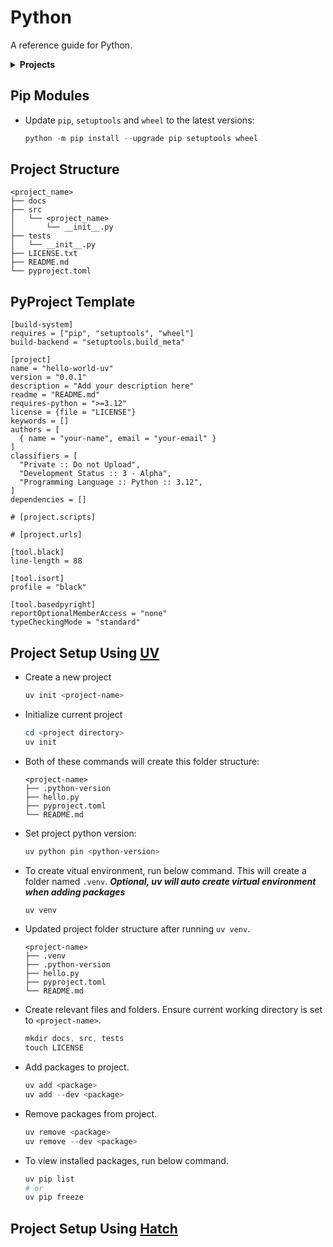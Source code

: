 # Python

A reference guide for Python.

<details>

  <summary><strong>Projects</strong></summary>

| Num | Name                  | Branch                    | Summary                                                                                                                  | Status |
| --: | :-------------------- | :------------------------ | :----------------------------------------------------------------------------------------------------------------------- | :----- |
|   1 | Hello World UV        | 0000-hello-world-uv       |                                                                                                                          | WIP    |
|   2 | OpenCV Video Splitter | 0001-openv-video-splitter | Use OpenCV to read video data, detect common patterns between each sections, and split the video into multiple sections. | Idea      |

</details>

## Pip Modules

- Update `pip`, `setuptools` and `wheel` to the latest versions:

  ```powershell
  python -m pip install --upgrade pip setuptools wheel
  ```

## Project Structure

```
<project_name>
├── docs
├── src
│   └── <project_name>
│       └── __init__.py
├── tests
│   └── __init__.py
├── LICENSE.txt
├── README.md
└── pyproject.toml
```

## PyProject Template

```
[build-system]
requires = ["pip", "setuptools", "wheel"]
build-backend = "setuptools.build_meta"

[project]
name = "hello-world-uv"
version = "0.0.1"
description = "Add your description here"
readme = "README.md"
requires-python = ">=3.12"
license = {file = "LICENSE"}
keywords = []
authors = [
  { name = "your-name", email = "your-email" }
]
classifiers = [
  "Private :: Do not Upload",
  "Development Status :: 3 - Alpha",
  "Programming Language :: Python :: 3.12",
]
dependencies = []

# [project.scripts]

# [project.urls]

[tool.black]
line-length = 88

[tool.isort]
profile = "black"

[tool.basedpyright]
reportOptionalMemberAccess = "none"
typeCheckingMode = "standard"
```

## Project Setup Using [UV](https://github.com/astral-sh/uv)

- Create a new project

  ```powershell
  uv init <project-name>
  ```

- Initialize current project

  ```powershell
  cd <project directory>
  uv init
  ```

- Both of these commands will create this folder structure:

  ```
  <project-name>
  ├── .python-version
  ├── hello.py
  ├── pyproject.toml
  └── README.md
  ```

- Set project python version:

  ```powershell
  uv python pin <python-version>
  ```

- To create vitual environment, run below command. This will create a folder named `.venv`. **_Optional, uv will auto create virtual environment when adding packages_**

  ```powershell
  uv venv
  ```

- Updated project folder structure after running `uv venv`.

  ```
  <project-name>
  ├── .venv
  ├── .python-version
  ├── hello.py
  ├── pyproject.toml
  └── README.md
  ```

- Create relevant files and folders. Ensure current working directory is set to `<project-name>`.

  ```powershell
  mkdir docs, src, tests
  touch LICENSE
  ```

- Add packages to project.

  ```powershell
  uv add <package>
  uv add --dev <package>
  ```

- Remove packages from project.

  ```powershell
  uv remove <package>
  uv remove --dev <package>
  ```

- To view installed packages, run below command.

  ```powershell
  uv pip list
  # or
  uv pip freeze
  ```

## Project Setup Using [Hatch](https://github.com/pypa/hatch)

